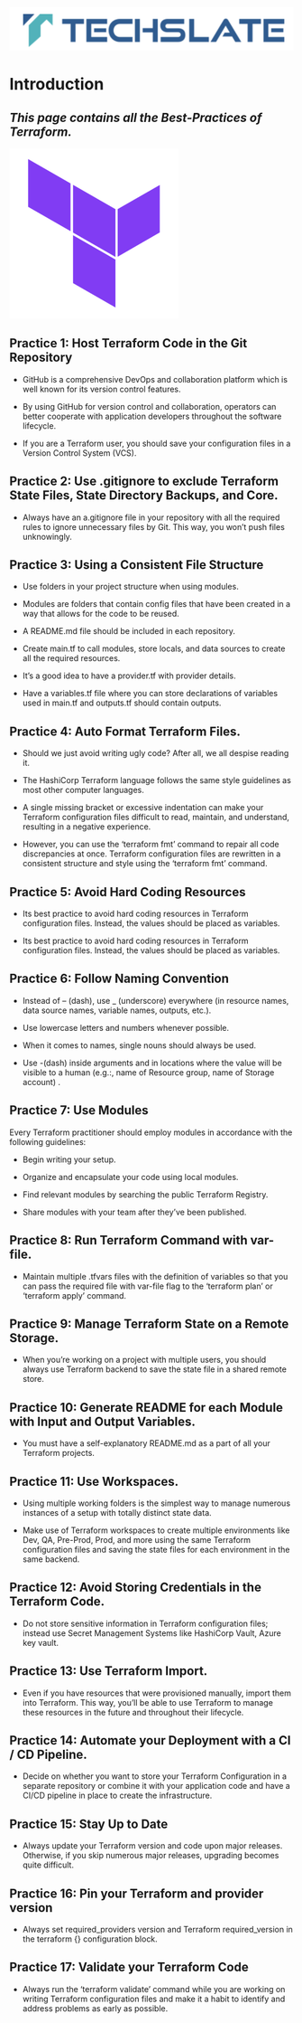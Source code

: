 ![TechSlate](../global/images/ts.png)

# Introduction 

## *This page contains all the Best-Practices of Terraform.*

![DevOps](images/terraform1.png)


## **Practice 1: Host Terraform Code in the Git Repository** ## 

- GitHub is a comprehensive DevOps and collaboration platform which is well known for its version control features.

- By using GitHub for version control and collaboration, operators can better cooperate with application developers throughout the software lifecycle.

- If you are a Terraform user, you should save your configuration files in a Version Control System (VCS).


## **Practice 2: Use .gitignore to exclude Terraform State Files, State Directory Backups, and Core.** ## 

- Always have an a.gitignore file in your repository with all the required rules to ignore unnecessary files by Git. This way, you won’t push files unknowingly.


## **Practice 3: Using a Consistent File Structure** ## 

- Use folders in your project structure when using modules.

- Modules are folders that contain config files that have been created in a way that allows for the code to be reused.

- A README.md file should be included in each repository.

- Create main.tf to call modules, store locals, and data sources to create all the required resources. 

- It’s a good idea to have a provider.tf with provider details.

- Have a variables.tf file where you can store declarations of variables used in main.tf and outputs.tf should contain outputs.


## **Practice 4: Auto Format Terraform Files.** ##           	


- Should we just avoid writing ugly code? After all, we all despise reading it.

- The HashiCorp Terraform language follows the same style guidelines as most other computer languages.

- A single missing bracket or excessive indentation can make your Terraform configuration files difficult to read, maintain, and understand, resulting in a negative experience.

- However, you can use the ‘terraform fmt’ command to repair all code discrepancies at once. Terraform configuration files are rewritten in a consistent structure and style using the ‘terraform fmt’ command.


## **Practice 5: Avoid Hard Coding Resources** ## 

- Its best practice to avoid hard coding resources in Terraform configuration files.  Instead, the values should be placed as variables.

- Its best practice to avoid hard coding resources in Terraform configuration files.  Instead, the values should be placed as variables.


## **Practice 6: Follow Naming Convention** ## 

- Instead of – (dash), use _ (underscore) everywhere (in resource names, data source names, variable names, outputs, etc.).

- Use lowercase letters and numbers whenever possible.

- When it comes to names, single nouns should always be used.

- Use -(dash) inside arguments and in locations where the value will be visible to a human (e.g.:, name of Resource group, name of Storage account) .

## **Practice 7: Use Modules** ## 

  Every Terraform practitioner should employ modules in accordance with the following guidelines:

- Begin writing your setup.

- Organize and encapsulate your code using local modules.

- Find relevant modules by searching the public Terraform Registry. 

- Share modules with your team after they’ve been published.
 


## **Practice 8: Run Terraform Command with var-file.** ## 

- Maintain multiple .tfvars files with the definition of variables so that you can pass the required file with var-file flag to the ‘terraform plan’ or ‘terraform apply’ command.


## **Practice 9: Manage Terraform State on a Remote Storage.** ## 

- When you’re working on a project with multiple users, you should always use Terraform backend to save the state file in a shared remote store.


## **Practice 10: Generate README for each Module with Input and Output Variables.** ## 

- You must have a self-explanatory README.md as a part of all your Terraform projects.


## **Practice 11: Use Workspaces.** ## 

- Using multiple working folders is the simplest way to manage numerous instances of a setup with totally distinct state data.

- Make use of Terraform workspaces to create multiple environments like Dev, QA, Pre-Prod, Prod, and more using the same Terraform configuration files and saving the state files for each environment in the same backend.
 

## **Practice 12: Avoid Storing Credentials in the Terraform Code.** ## 

- Do not store sensitive information in Terraform configuration files; instead use Secret Management Systems like HashiCorp Vault, Azure key vault.


## **Practice 13: Use Terraform Import.** ## 

- Even if you have resources that were provisioned manually, import them into Terraform. This way, you’ll be able to use Terraform to manage these resources in the future and throughout their lifecycle.
 

## **Practice 14: Automate your Deployment with a CI / CD Pipeline.** ## 

- Decide on whether you want to store your Terraform Configuration in a separate repository or combine it with your application code and have a CI/CD pipeline in place to create the infrastructure. 


## **Practice 15: Stay Up to Date** ## 

- Always update your Terraform version and code upon major releases. Otherwise, if you skip numerous major releases, upgrading becomes quite difficult.
     

## **Practice 16: Pin your Terraform and provider version** ## 

- Always set required_providers version and Terraform required_version in the terraform {} configuration block.
 

## **Practice 17: Validate your Terraform Code** ## 

- Always run the ‘terraform validate’ command while you are working on writing Terraform configuration files and make it a habit to identify and address problems as early as possible.
